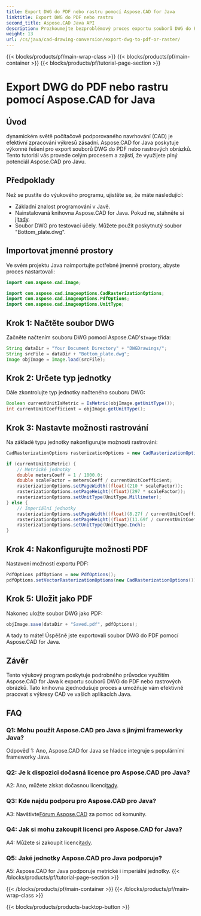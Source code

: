 ```yaml
---
title: Export DWG do PDF nebo rastru pomocí Aspose.CAD for Java
linktitle: Export DWG do PDF nebo rastru
second_title: Aspose.CAD Java API
description: Prozkoumejte bezproblémový proces exportu souborů DWG do PDF nebo rastrových obrázků v Javě pomocí Aspose.CAD. Tento průvodce krok za krokem zajišťuje přesnost a efektivitu.
weight: 13
url: /cs/java/cad-drawing-conversion/export-dwg-to-pdf-or-raster/
---
```


{{< blocks/products/pf/main-wrap-class >}}
{{< blocks/products/pf/main-container >}}
{{< blocks/products/pf/tutorial-page-section >}}

# Export DWG do PDF nebo rastru pomocí Aspose.CAD for Java

## Úvod

dynamickém světě počítačově podporovaného navrhování (CAD) je efektivní zpracování výkresů zásadní. Aspose.CAD for Java poskytuje výkonné řešení pro export souborů DWG do PDF nebo rastrových obrázků. Tento tutoriál vás provede celým procesem a zajistí, že využijete plný potenciál Aspose.CAD pro Javu.

## Předpoklady

Než se pustíte do výukového programu, ujistěte se, že máte následující:

- Základní znalost programování v Javě.
-  Nainstalovaná knihovna Aspose.CAD for Java. Pokud ne, stáhněte si ji[tady](https://releases.aspose.com/cad/java/).
- Soubor DWG pro testovací účely. Můžete použít poskytnutý soubor "Bottom_plate.dwg".

## Importovat jmenné prostory

Ve svém projektu Java naimportujte potřebné jmenné prostory, abyste proces nastartovali:

```java
import com.aspose.cad.Image;

import com.aspose.cad.imageoptions.CadRasterizationOptions;
import com.aspose.cad.imageoptions.PdfOptions;
import com.aspose.cad.imageoptions.UnitType;
```

## Krok 1: Načtěte soubor DWG

 Začněte načtením souboru DWG pomocí Aspose.CAD's`Image` třída:

```java
String dataDir = "Your Document Directory" + "DWGDrawings/";
String srcFile = dataDir + "Bottom_plate.dwg";
Image objImage = Image.load(srcFile);
```

## Krok 2: Určete typ jednotky

Dále zkontrolujte typ jednotky načteného souboru DWG:

```java
Boolean currentUnitIsMetric = IsMetric(objImage.getUnitType());
int currentUnitCoefficient = objImage.getUnitType();
```

## Krok 3: Nastavte možnosti rastrování

Na základě typu jednotky nakonfigurujte možnosti rastrování:

```java
CadRasterizationOptions rasterizationOptions = new CadRasterizationOptions();

if (currentUnitIsMetric) {
    // Metrické jednotky
    double metersCoeff = 1 / 1000.0;
    double scaleFactor = metersCoeff / currentUnitCoefficient;
    rasterizationOptions.setPageWidth((float)(210 * scaleFactor));
    rasterizationOptions.setPageHeight((float)(297 * scaleFactor));
    rasterizationOptions.setUnitType(UnitType.Millimeter);
} else {
    // Imperiální jednotky
    rasterizationOptions.setPageWidth((float)(8.27f / currentUnitCoefficient));
    rasterizationOptions.setPageHeight((float)(11.69f / currentUnitCoefficient));
    rasterizationOptions.setUnitType(UnitType.Inch);
}
```

## Krok 4: Nakonfigurujte možnosti PDF

Nastavení možností exportu PDF:

```java
PdfOptions pdfOptions = new PdfOptions();
pdfOptions.setVectorRasterizationOptions(new CadRasterizationOptions());
```

## Krok 5: Uložit jako PDF

Nakonec uložte soubor DWG jako PDF:

```java
objImage.save(dataDir + "Saved.pdf", pdfOptions);
```

A tady to máte! Úspěšně jste exportovali soubor DWG do PDF pomocí Aspose.CAD for Java.

## Závěr

Tento výukový program poskytuje podrobného průvodce využitím Aspose.CAD for Java k exportu souborů DWG do PDF nebo rastrových obrázků. Tato knihovna zjednodušuje proces a umožňuje vám efektivně pracovat s výkresy CAD ve vašich aplikacích Java.

## FAQ

### Q1: Mohu použít Aspose.CAD pro Java s jinými frameworky Java?

Odpověď 1: Ano, Aspose.CAD for Java se hladce integruje s populárními frameworky Java.

### Q2: Je k dispozici dočasná licence pro Aspose.CAD pro Java?

 A2: Ano, můžete získat dočasnou licenci[tady](https://purchase.aspose.com/temporary-license/).

### Q3: Kde najdu podporu pro Aspose.CAD pro Java?

 A3: Navštivte[Fórum Aspose.CAD](https://forum.aspose.com/c/cad/19) za pomoc od komunity.

### Q4: Jak si mohu zakoupit licenci pro Aspose.CAD for Java?

 A4: Můžete si zakoupit licenci[tady](https://purchase.aspose.com/buy).

### Q5: Jaké jednotky Aspose.CAD pro Java podporuje?

A5: Aspose.CAD for Java podporuje metrické i imperiální jednotky.
{{< /blocks/products/pf/tutorial-page-section >}}

{{< /blocks/products/pf/main-container >}}
{{< /blocks/products/pf/main-wrap-class >}}

{{< blocks/products/products-backtop-button >}}
